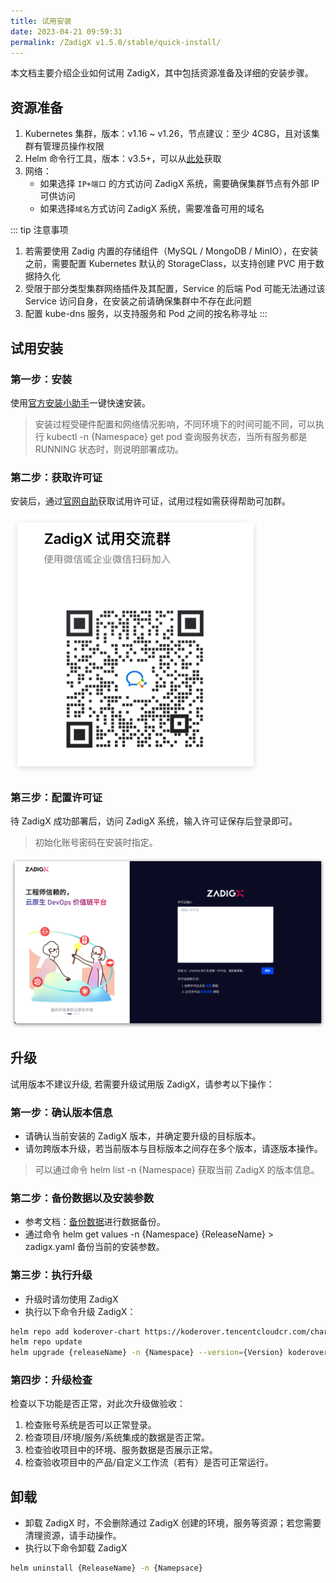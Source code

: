 ```yaml
---
title: 试用安装
date: 2023-04-21 09:59:31
permalink: /ZadigX v1.5.0/stable/quick-install/
---
```


本文档主要介绍企业如何试用 ZadigX，其中包括资源准备及详细的安装步骤。

## 资源准备

1. Kubernetes 集群，版本：v1.16 ~ v1.26，节点建议：至少 4C8G，且对该集群有管理员操作权限
2. Helm 命令行工具，版本：v3.5+，可以从[此处](https://github.com/helm/helm/releases)获取
3. 网络：
    - 如果选择 `IP+端口` 的方式访问 ZadigX 系统，需要确保集群节点有外部 IP 可供访问
    - 如果选择`域名`方式访问 ZadigX 系统，需要准备可用的域名

::: tip 注意事项
1. 若需要使用 Zadig 内置的存储组件（MySQL / MongoDB / MinIO），在安装之前，需要配置 Kubernetes 默认的 StorageClass，以支持创建 PVC 用于数据持久化<br>
2. 受限于部分类型集群网络插件及其配置，Service 的后端 Pod 可能无法通过该 Service 访问自身，在安装之前请确保集群中不存在此问题
3. 配置 kube-dns 服务，以支持服务和 Pod 之间的按名称寻址
:::

## 试用安装

### 第一步：安装

使用[官方安装小助手](https://www.koderover.com/trial)一键快速安装。

> 安装过程受硬件配置和网络情况影响，不同环境下的时间可能不同，可以执行 kubectl -n {Namespace} get pod 查询服务状态，当所有服务都是 RUNNING 状态时，则说明部署成功。

### 第二步：获取许可证

安装后，通过[官网自助](https://www.koderover.com/getLicense)获取试用许可证，试用过程如需获得帮助可加群。

<img src="../../../_images/zadigx_help_qcode.png" width="400">

### 第三步：配置许可证

待 ZadigX 成功部署后，访问 ZadigX 系统，输入许可证保存后登录即可。

> 初始化账号密码在安装时指定。

![安装](../../../_images/install_3.png)

## 升级

试用版本不建议升级, 若需要升级试用版 ZadigX，请参考以下操作：

### 第一步：确认版本信息
- 请确认当前安装的 ZadigX 版本，并确定要升级的目标版本。
- 请勿跨版本升级，若当前版本与目标版本之间存在多个版本，请逐版本操作。
> 可以通过命令 helm list -n {Namespace} 获取当前 ZadigX 的版本信息。

### 第二步：备份数据以及安装参数
- 参考文档：[备份数据](/ZadigX%20v1.5.0/stable/backup-and-restore/#数据备份)进行数据备份。
- 通过命令 helm get values -n {Namespace} {ReleaseName} > zadigx.yaml 备份当前的安装参数。

### 第三步：执行升级
- 升级时请勿使用 ZadigX 
- 执行以下命令升级 ZadigX：
``` bash
helm repo add koderover-chart https://koderover.tencentcloudcr.com/chartrepo/chart 
helm repo update
helm upgrade {releaseName} -n {Namespace} --version={Version} koderover-chart/zadigx -f zadigx.yaml
```

### 第四步：升级检查
检查以下功能是否正常，对此次升级做验收：
1. 检查账号系统是否可以正常登录。
2. 检查项目/环境/服务/系统集成的数据是否正常。
3. 检查验收项目中的环境、服务数据是否展示正常。
4. 检查验收项目中的产品/自定义工作流（若有）是否可正常运行。

## 卸载
- 卸载 ZadigX 时，不会删除通过 ZadigX 创建的环境，服务等资源；若您需要清理资源，请手动操作。
- 执行以下命令卸载 ZadigX
``` bash
helm uninstall {ReleaseName} -n {Namepsace}
```

